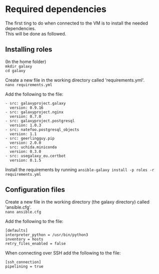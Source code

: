# Required dependencies 
The first ting to do when connected to the VM is to install the needed dependencies. <br>
This will be done as followed.

## Installing roles
(In the home folder) <br>
```mkdir galaxy``` <br>
```cd galaxy``` <br>

Create a new file in the working directory called 'requirements.yml'. <br>
```nano requirements.yml```

Add the following to the file:
```
- src: galaxyproject.galaxy
  version: 0.9.16
- src: galaxyproject.nginx
  version: 0.7.0
- src: galaxyproject.postgresql
  version: 1.0.3
- src: natefoo.postgresql_objects
  version: 1.1
- src: geerlingguy.pip
  version: 2.0.0
- src: uchida.miniconda
  version: 0.3.0
- src: usegalaxy_eu.certbot
  version: 0.1.5
```

Install the requirements by running ```ansible-galaxy install -p roles -r requirements.yml```


## Configuration files
Create a new file in the working directory (the galaxy directory) called 'ansible.cfg'. <br>
```nano ansible.cfg```

Add the following to the file:
```
[defaults]
interpreter_python = /usr/bin/python3
inventory = hosts
retry_files_enabled = false
```

When connecting over SSH add the following to the file: 
```
[ssh_connection]
pipelining = true
```

